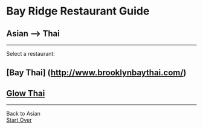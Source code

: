 # Bay Ridge Restaurant Guide
## Asian --> Thai
---
Select a restaurant:
## [Bay Thai] (http://www.brooklynbaythai.com/)
## [Glow Thai](http://glowthai.com/)
---
Back to Asian  
[Start Over](../home.md)